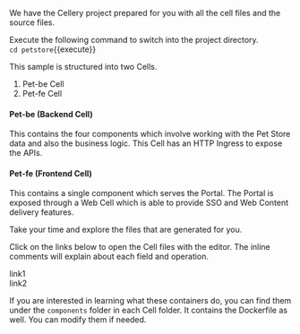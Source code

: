 We have the Cellery project prepared for you with all the cell files and the source files.

Execute the following command to switch into the project directory.  
`cd petstore`{{execute}}

This sample is structured into two Cells.  
1. Pet-be Cell
2. Pet-fe Cell

#### Pet-be (Backend Cell)

This contains the four components which involve working with the Pet Store data and also the business logic. This Cell has an HTTP Ingress to expose the APIs.

#### Pet-fe (Frontend Cell)

This contains a single component which serves the Portal. The Portal is exposed through a Web Cell which is able to provide SSO and Web Content delivery features.

Take your time and explore the files that are generated for you.

Click on the links below to open the Cell files with the editor. The inline comments will explain about each field and operation.

link1  
link2

If you are interested in learning what these containers do, you can find them under the `components` folder in each Cell folder. It contains the Dockerfile as well. You can modify them if needed.
